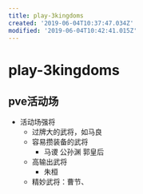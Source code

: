 ```yaml
---
title: play-3kingdoms
created: '2019-06-04T10:37:47.034Z'
modified: '2019-06-04T10:42:41.015Z'
---
```


# play-3kingdoms

## pve活动场

- 活动场强将
  - 过牌大的武将，如马良
  - 容易攒装备的武将
      - 马谡 公孙渊 郭皇后
  - 高输出武将
      - 朱桓
  - 精妙武将：曹节、
